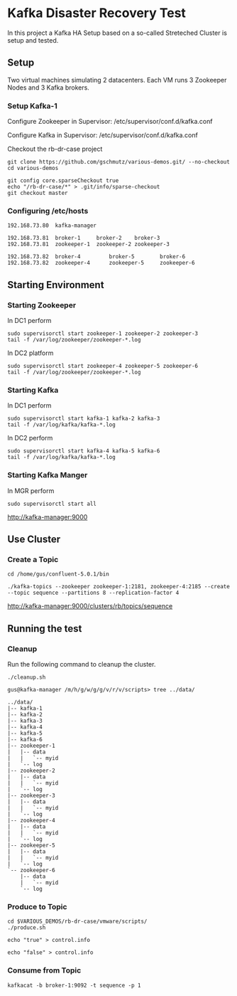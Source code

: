 # Kafka Disaster Recovery Test

In this project a Kafka HA Setup based on a so-called Streteched Cluster is setup and tested. 

## Setup

Two virtual machines simulating 2 datacenters. Each VM runs 3 Zookeeper Nodes and 3 Kafka brokers.


### Setup Kafka-1

Configure Zookeeper in Supervisor: /etc/supervisor/conf.d/kafka.conf

Configure Kafka in Supervisor: /etc/supervisor/conf.d/kafka.conf

Checkout the rb-dr-case project

```
git clone https://github.com/gschmutz/various-demos.git/ --no-checkout
cd various-demos

git config core.sparseCheckout true
echo "/rb-dr-case/*" > .git/info/sparse-checkout
git checkout master
```


### Configuring /etc/hosts

```
192.168.73.80  kafka-manager	

192.168.73.81  broker-1		broker-2	broker-3
192.168.73.81  zookeeper-1	zookeeper-2	zookeeper-3

192.168.73.82  broker-4        	broker-5        broker-6
192.168.73.82  zookeeper-4     	zookeeper-5     zookeeper-6
```

## Starting Environment


### Starting Zookeeper

In DC1 perform

```
sudo supervisorctl start zookeeper-1 zookeeper-2 zookeeper-3
tail -f /var/log/zookeeper/zookeeper-*.log
```

In DC2 platform

```
sudo supervisorctl start zookeeper-4 zookeeper-5 zookeeper-6
tail -f /var/log/zookeeper/zookeeper-*.log
```

### Starting Kafka 

In DC1 perform

```
sudo supervisorctl start kafka-1 kafka-2 kafka-3
tail -f /var/log/kafka/kafka-*.log
```

In DC2 perform

```
sudo supervisorctl start kafka-4 kafka-5 kafka-6
tail -f /var/log/kafka/kafka-*.log
```

### Starting Kafka Manger

In MGR perform

```
sudo supervisorctl start all
```

<http://kafka-manager:9000>


## Use Cluster

### Create a Topic

```
cd /home/gus/confluent-5.0.1/bin
```

```
./kafka-topics --zookeeper zookeeper-1:2181, zookeeper-4:2185 --create --topic sequence --partitions 8 --replication-factor 4
```

<http://kafka-manager:9000/clusters/rb/topics/sequence>

## Running the test

### Cleanup

Run the following command to cleanup the cluster. 

```
./cleanup.sh
```

```
gus@kafka-manager /m/h/g/w/g/g/v/r/v/scripts> tree ../data/

../data/
|-- kafka-1
|-- kafka-2
|-- kafka-3
|-- kafka-4
|-- kafka-5
|-- kafka-6
|-- zookeeper-1
|   |-- data
|   |   `-- myid
|   `-- log
|-- zookeeper-2
|   |-- data
|   |   `-- myid
|   `-- log
|-- zookeeper-3
|   |-- data
|   |   `-- myid
|   `-- log
|-- zookeeper-4
|   |-- data
|   |   `-- myid
|   `-- log
|-- zookeeper-5
|   |-- data
|   |   `-- myid
|   `-- log
`-- zookeeper-6
    |-- data
    |   `-- myid
    `-- log
```

### Produce to Topic

```
cd $VARIOUS_DEMOS/rb-dr-case/vmware/scripts/
./produce.sh
```

```
echo "true" > control.info
```

```
echo "false" > control.info
```


### Consume from Topic
```
kafkacat -b broker-1:9092 -t sequence -p 1
```


